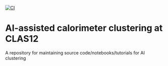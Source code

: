 [![CI](https://github.com/Gregtom3/vossen_ecal_ai/actions/workflows/makefile.yml/badge.svg)](https://github.com/Gregtom3/vossen_ecal_ai/actions/workflows/makefile.yml)

# AI-assisted calorimeter clustering at CLAS12

A repository for maintaining source code/notebooks/tutorials for AI clustering
